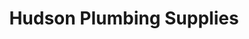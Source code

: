 ---
title: "Hudson Plumbing Supplies"
url: /toronto/hudson-plumbing-supplies-mount-pleasant-road/
shop: shop
---